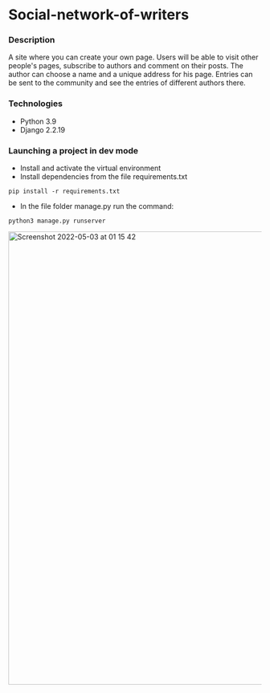 # Social-network-of-writers
### Description
A site where you can create your own page. Users will be able to visit other people's pages, subscribe to authors and comment on their posts. The author can choose a name and a unique address for his page. Entries can be sent to the community and see the entries of different authors there.
### Technologies
- Python 3.9
- Django 2.2.19
### Launching a project in dev mode
- Install and activate the virtual environment
- Install dependencies from the file requirements.txt
```
pip install -r requirements.txt
``` 
- In the file folder manage.py run the command:
```
python3 manage.py runserver
```

<img width="903" alt="Screenshot 2022-05-03 at 01 15 42" src="https://user-images.githubusercontent.com/80149072/166336247-0166296d-3884-4683-875d-dbe19ad88d9e.png">

